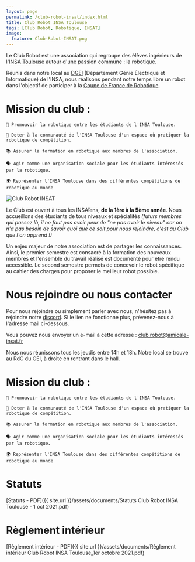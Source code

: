 ```yaml
---
layout: page
permalink: /club-robot-insat/index.html
title: Club Robot INSA Toulouse
tags: [Club Robot, Robotique, INSAT]
image:
  feature: Club-Robot-INSAT.png
---
```


Le Club Robot est une association qui regroupe des élèves ingénieurs de l'[INSA Toulouse](https://www.insa-toulouse.fr/fr/index.html) autour d'une passion commune : la robotique.

Réunis dans notre local au [DGEI](https://gei.insa-toulouse.fr/fr/index.html) (Département Génie Électrique et Informatique) de l'INSA, nous réalisons pendant notre temps libre un robot dans l'objectif de participer à la [Coupe de France de Robotique](https://www.coupederobotique.fr/).


# Mission du club :

```
📣 Promouvoir la robotique entre les étudiants de l'INSA Toulouse.
```

```
🤖 Doter à la communauté de l'INSA Toulouse d'un espace où pratiquer la robotique de compétition.
```

```
📚 Assurer la formation en robotique aux membres de l'association.
```

```
🗣️ Agir comme une organisation sociale pour les étudiants intéressés par la robotique.
```

```
🌍 Représenter l'INSA Toulouse dans des différentes compétitions de robotique au monde
```

<img src="{{ site.url }}/images/baniere.png" alt="Club Robot INSAT">

Le Club est ouvert à tous les INSAïens, **de la 1ère à la 5ème année**. Nous accueillons des étudiants de tous niveaux et spécialités _(futurs membres qui passez là, il ne faut pas avoir peur de "ne pas avoir le niveau" car on n'a pas besoin de savoir quoi que ce soit pour nous rejoindre, c'est au Club que l'on apprend !)_

Un enjeu majeur de notre association est de partager les connaissances. Ainsi, le premier semestre est consacré à la formation des nouveaux membres et l'ensemble du travail réalisé est documenté pour être rendu accessible. Le second semestre permets de concevoir le robot spécifique au cahier des charges pour proposer le meilleur robot possible.

# Nous rejoindre ou nous contacter

Pour nous rejoindre ou simplement parler avec nous, n'hésitez pas à rejoindre notre [discord](https://discord.com/invite/3t6WRAXk4G). Si le lien ne fonctionne plus, prévenez-nous à l'adresse mail ci-dessous.

Vous pouvez nous envoyer un e-mail à cette adresse : <a href="mailto:club.robot@amicale-insat.fr">club.robot@amicale-insat.fr</a>

Nous nous réunissons tous les jeudis entre 14h et 18h. Notre local se trouve au RdC du GEI, à droite en rentrant dans le hall.

# Mission du club :

```
📣 Promouvoir la robotique entre les étudiants de l'INSA Toulouse.
```

```
🤖 Doter à la communauté de l'INSA Toulouse d'un espace où pratiquer la robotique de compétition.
```

```
📚 Assurer la formation en robotique aux membres de l'association.
```

```
🗣️ Agir comme une organisation sociale pour les étudiants intéressés par la robotique.
```

```
🌍 Représenter l'INSA Toulouse dans des différentes compétitions de robotique au monde
```

# Statuts

[Statuts - PDF]({{ site.url }}/assets/documents/Statuts Club Robot INSA Toulouse - 1 oct 2021.pdf)

# Règlement intérieur

[Règlement intérieur - PDF]({{ site.url }}/assets/documents/Règlement intérieur Club Robot INSA Toulouse_1er octobre 2021.pdf)
